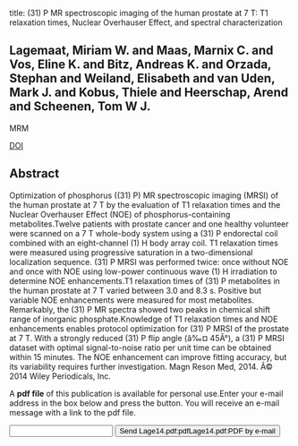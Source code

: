 title: (31) P MR spectroscopic imaging of the human prostate at 7 T: T1 relaxation times, Nuclear Overhauser Effect, and spectral characterization

## Lagemaat, Miriam W. and Maas, Marnix C. and Vos, Eline K. and Bitz, Andreas K. and Orzada, Stephan and Weiland, Elisabeth and van Uden, Mark J. and Kobus, Thiele and Heerschap, Arend and Scheenen, Tom W J.
MRM

<a href="https://doi.org/10.1002/mrm.25209">DOI</a>

## Abstract
Optimization of phosphorus ((31) P) MR spectroscopic imaging (MRSI) of the human prostate at 7 T by the evaluation of T1 relaxation times and the Nuclear Overhauser Effect (NOE) of phosphorus-containing metabolites.Twelve patients with prostate cancer and one healthy volunteer were scanned on a 7 T whole-body system using a (31) P endorectal coil combined with an eight-channel (1) H body array coil. T1 relaxation times were measured using progressive saturation in a two-dimensional localization sequence. (31) P MRSI was performed twice: once without NOE and once with NOE using low-power continuous wave (1) H irradiation to determine NOE enhancements.T1 relaxation times of (31) P metabolites in the human prostate at 7 T varied between 3.0 and 8.3 s. Positive but variable NOE enhancements were measured for most metabolites. Remarkably, the (31) P MR spectra showed two peaks in chemical shift range of inorganic phosphate.Knowledge of T1 relaxation times and NOE enhancements enables protocol optimization for (31) P MRSI of the prostate at 7 T. With a strongly reduced (31) P flip angle (â‰¤ 45Â°), a (31) P MRSI dataset with optimal signal-to-noise ratio per unit time can be obtained within 15 minutes. The NOE enhancement can improve fitting accuracy, but its variability requires further investigation. Magn Reson Med, 2014. Â© 2014 Wiley Periodicals, Inc.

A <b>pdf file</b> of this publication is available for personal use.Enter your e-mail address in the box below and press the button. You will receive an e-mail message with a link to the pdf file.
<form action="sender.php">  <input type="text" name="email">  <input type="submit" value="Send Lage14.pdf:pdfLage14.pdf:PDF by e-mail"></form>